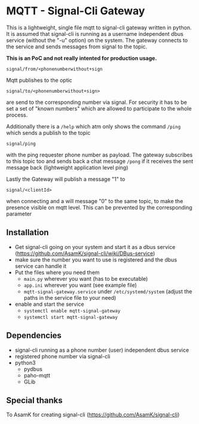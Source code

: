 # MQTT - Signal-Cli Gateway

This is a lightweight, single file mqtt to signal-cli gateway written in python. It is assumed that signal-cli is running as a username independent dbus service (without the "-u" option) on the system. The gateway connects to the service and sends messages from signal to the topic.

**This is an PoC and not really intented for production usage.**
```
signal/from/<phonenumberwithout+sign
```
Mqtt publishes to the optic 
```
signal/to/<phonenumberwithout+sign>
```
are send to the corresponding number via signal. For security it has to be set a set of "known numbers" which are allowed to participate to the whole process.

Additionally there is a ```/help``` which atm only shows the command ```/ping``` which sends a publish to the topic
```
signal/ping
```
with the ping requester phone number as payload. The gateway subscribes to this topic too and sends back a chat message ```/pong``` if it receives the sent message back (lightweight application level ping)

Lastly the Gateway will publish a message "1" to
```
signal/<clientId>
```
when connecting and a will message "0" to the same topic, to make the presence visible on mqtt level. This can be prevented by the corresponding parameter

## Installation
* Get signal-cli going on your system and start it as a dbus service (https://github.com/AsamK/signal-cli/wiki/DBus-service)
* make sure the number you want to use is registered and the dbus service can handle it
* Put the files where you need them
    * ```main.py``` wherever you want (has to be executable)
    * ```app.ini``` wherever you want (see example file)
    * ```mqtt-signal-gateway.service``` under ```/etc/systemd/system``` (adjust the paths in the service file to your need)
* enable and start the service
    * ```systemctl enable mqtt-signal-gateway```
    * ```systemctl start mqtt-signal-gateway```

## Dependencies
* signal-cli running as a phone number (user) independent dbus service
* registered phone number via signal-cli
* python3
    * pydbus
    * paho-mqtt
    * GLib

## Special thanks
To AsamK for creating signal-cli (https://github.com/AsamK/signal-cli)